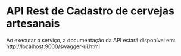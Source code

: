 # API Rest de Cadastro de cervejas artesanais

Ao executar o serviço, a documentação da API estará disponível em: http://localhost:9000/swagger-ui.html
